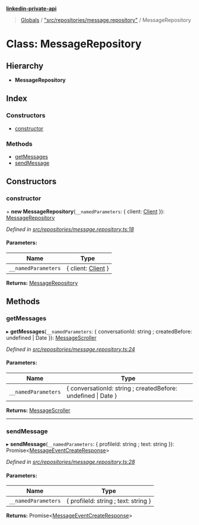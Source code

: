 **[linkedin-private-api](../README.md)**

> [Globals](../globals.md) / ["src/repositories/message.repository"](../modules/_src_repositories_message_repository_.md) / MessageRepository

# Class: MessageRepository

## Hierarchy

- **MessageRepository**

## Index

### Constructors

- [constructor](_src_repositories_message_repository_.messagerepository.md#constructor)

### Methods

- [getMessages](_src_repositories_message_repository_.messagerepository.md#getmessages)
- [sendMessage](_src_repositories_message_repository_.messagerepository.md#sendmessage)

## Constructors

### constructor

\+ **new MessageRepository**(`__namedParameters`: { client: [Client](_src_core_client_.client.md) }): [MessageRepository](_src_repositories_message_repository_.messagerepository.md)

_Defined in [src/repositories/message.repository.ts:18](https://github.com/david1asher/linkedin-private-api/blob/8f509eb/src/repositories/message.repository.ts#L18)_

#### Parameters:

| Name                | Type                                              |
| ------------------- | ------------------------------------------------- |
| `__namedParameters` | { client: [Client](_src_core_client_.client.md) } |

**Returns:** [MessageRepository](_src_repositories_message_repository_.messagerepository.md)

## Methods

### getMessages

▸ **getMessages**(`__namedParameters`: { conversationId: string ; createdBefore: undefined \| Date }): [MessageScroller](_src_scrollers_message_scroller_.messagescroller.md)

_Defined in [src/repositories/message.repository.ts:24](https://github.com/david1asher/linkedin-private-api/blob/8f509eb/src/repositories/message.repository.ts#L24)_

#### Parameters:

| Name                | Type                                                          |
| ------------------- | ------------------------------------------------------------- |
| `__namedParameters` | { conversationId: string ; createdBefore: undefined \| Date } |

**Returns:** [MessageScroller](_src_scrollers_message_scroller_.messagescroller.md)

---

### sendMessage

▸ **sendMessage**(`__namedParameters`: { profileId: string ; text: string }): Promise<[MessageEventCreateResponse](../interfaces/_src_entities_message_create_response_entity_.messageeventcreateresponse.md)\>

_Defined in [src/repositories/message.repository.ts:28](https://github.com/david1asher/linkedin-private-api/blob/8f509eb/src/repositories/message.repository.ts#L28)_

#### Parameters:

| Name                | Type                                 |
| ------------------- | ------------------------------------ |
| `__namedParameters` | { profileId: string ; text: string } |

**Returns:** Promise<[MessageEventCreateResponse](../interfaces/_src_entities_message_create_response_entity_.messageeventcreateresponse.md)\>
